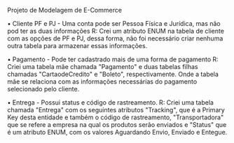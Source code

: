 Projeto de Modelagem de E-Commerce

• Cliente PF e PJ - Uma conta pode ser Pessoa Física e Jurídica, mas não pod ter as duas informações 
R: Crei um atributo ENUM na tabela de cliente com as opções de PF e PJ, dessa forma, não foi necessário criar nenhuma outra tabela para armazenar essas informações.  

• Pagamento - Pode ter cadastrado mais de uma forma de pagamento 
R: Criei uma tabela mãe chamada "Pagamento" e duas tabelas filhas chamadas "CartaodeCredito" e "Boleto", respectivamente. Onde a tabela mãe se relaciona com as informações necessárias do pagamento selecionado pelo cliente. 

• Entrega - Possui status e código de rastreamento. 
R: Criei uma tabela chamada "Entrega" com os seguintes atributos "Tracking", que é a Primary Key desta entidade e também o código de rastreamento, "Transportadora" que se refere a empresa na qual os produtos serão enviados e "Status" que é um atributo ENUM, com os valores Aguardando Envio, Enviado e Entegue.
